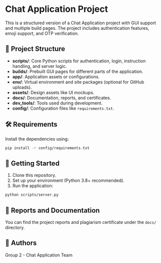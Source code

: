 
# Chat Application Project

This is a structured version of a Chat Application project with GUI support and multiple build pages. The project includes authentication features, emoji support, and OTP verification.

## 📁 Project Structure

- **scripts/**: Core Python scripts for authentication, login, instruction handling, and server logic.
- **builds/**: Prebuilt GUI pages for different parts of the application.
- **app/**: Application assets or configurations.
- **env/**: Virtual environment and site packages (optional for GitHub uploads).
- **assets/**: Design assets like UI mockups.
- **docs/**: Documentation, reports, and certificates.
- **dev_tools/**: Tools used during development.
- **config/**: Configuration files like `requirements.txt`.

## 🛠 Requirements

Install the dependencies using:

```bash
pip install -r config/requirements.txt
```

## 🚀 Getting Started

1. Clone this repository.
2. Set up your environment (Python 3.8+ recommended).
3. Run the application:

```bash
python scripts/server.py
```

## 📄 Reports and Documentation

You can find the project reports and plagiarism certificate under the `docs/` directory.

## 🙌 Authors

Group 2 - Chat Application Team
